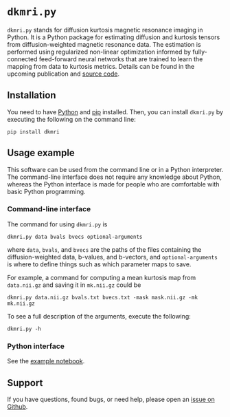 # `dkmri.py`

`dkmri.py` stands for diffusion kurtosis magnetic resonance imaging in Python.
It is a Python package for estimating diffusion and kurtosis tensors from 
diffusion-weighted magnetic resonance data. The estimation is performed using
regularized non-linear optimization informed by fully-connected feed-forward
neural networks that are trained to learn the mapping from data to kurtosis
metrics. Details can be found in the upcoming publication and
[source code](https://github.com/kerkelae/dkmri/blob/main/dkmri/dkmri.py).

## Installation

You need to have [Python](https://www.python.org/) and [pip](https://pypi.org/)
installed. Then, you can install `dkmri.py` by executing the following on the
command line:

```
pip install dkmri
```

## Usage example

This software can be used from the command line or in a Python interpreter. The
command-line interface does not require any knowledge about Python, whereas the
Python interface is made for people who are comfortable with basic Python
programming.

### Command-line interface

The command for using `dkmri.py` is

```
dkmri.py data bvals bvecs optional-arguments
```

where `data`, `bvals`, and `bvecs` are the paths of the files containing the
diffusion-weighted data, b-values, and b-vectors, and `optional-arguments` is
where to define things such as which parameter maps to save.

For example, a command for computing a mean kurtosis map from `data.nii.gz` and
saving it in `mk.nii.gz` could be

```
dkmri.py data.nii.gz bvals.txt bvecs.txt -mask mask.nii.gz -mk mk.nii.gz
```

To see a full description of the arguments, execute the following:

```
dkmri.py -h
```

### Python interface

See the [example notebook](https://github.com/kerkelae/dkmri/blob/main/docs/example.ipynb).

## Support

If you have questions, found bugs, or need help, please open an
[issue on Github](https://github.com/kerkelae/dkmri/issues).
